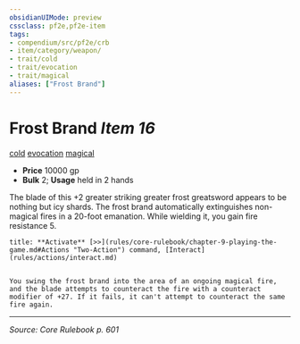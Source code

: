```yaml
---
obsidianUIMode: preview
cssclass: pf2e,pf2e-item
tags:
- compendium/src/pf2e/crb
- item/category/weapon/
- trait/cold
- trait/evocation
- trait/magical
aliases: ["Frost Brand"]
---
```

# Frost Brand *Item 16*  
[cold](rules/traits/cold.md "Cold Energy & Element Trait")  [evocation](rules/traits/evocation.md "Evocation School Trait")  [magical](rules/traits/magical.md "Magical Item Trait")  

- **Price** 10000 gp
- **Bulk** 2; **Usage** held in 2 hands

The blade of this +2 greater striking greater frost greatsword appears to be nothing but icy shards. The frost brand automatically extinguishes non-magical fires in a 20-foot emanation. While wielding it, you gain fire resistance 5.

```ad-embed-ability
title: **Activate** [>>](rules/core-rulebook/chapter-9-playing-the-game.md#Actions "Two-Action") command, [Interact](rules/actions/interact.md)


You swing the frost brand into the area of an ongoing magical fire, and the blade attempts to counteract the fire with a counteract modifier of +27. If it fails, it can't attempt to counteract the same fire again.
```


---
*Source: Core Rulebook p. 601*